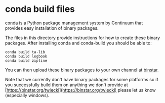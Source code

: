 conda build files
=================

[conda](http://docs.continuum.io/conda/intro.html) is a
Python package management system by Continuum that provides
easy installation of binary packages.

The files in this directory provide instructions for how
to create these binary packages. After installing conda and
conda-build you should be able to:

```
conda build ta-lib
conda build logbook
conda build zipline
```

You can then upload these binary packages to your own
channel at [binstar](https://binstar.org).

Note that we currently don't have binary packages for
some platforms so if you successfully build them on anything
we don't provide at [https://binstar.org/twiecki](https://binstar.org/twiecki)
please let us know (especially windows).
